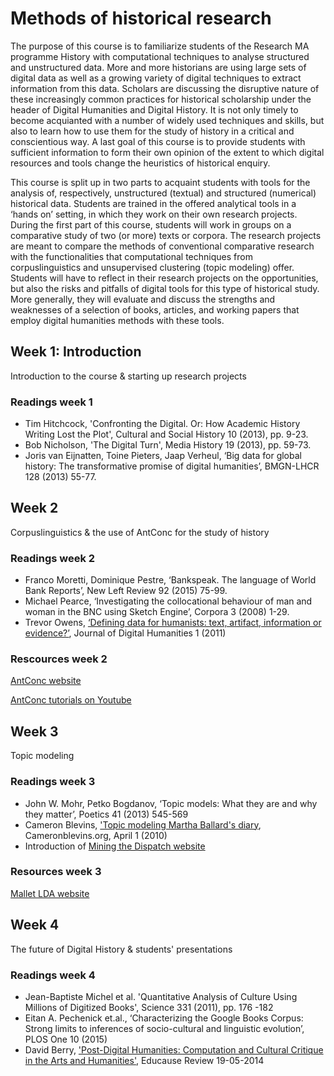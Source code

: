 # Methods of historical research

The purpose of this course is to familiarize students of the Research MA programme History with computational techniques to analyse structured and unstructured data. More and more historians are using large sets of digital data as well as a growing variety of digital techniques to extract information from this data. Scholars are discussing the disruptive nature of these increasingly common practices for historical scholarship under the header of Digital Humanities and Digital History. It is not only timely to become acquianted with a number of widely used techniques and skills, but also to learn how to use them for the study of history in a critical and conscientious way. A last goal of this course is to provide students with sufficient information to form their own opinion of the extent to which digital resources and tools change the heuristics of historical enquiry.

This course is split up in two parts to acquaint students with tools for the analysis of, respectively, unstructured (textual) and structured (numerical) historical data. Students are trained in the offered analytical tools in a ‘hands on’ setting, in which they work on their own research projects. During the first part of this course, students will work in groups on a comparative study of two (or more) texts or corpora. The research projects are meant to compare the methods of conventional comparative research with the functionalities that computational techniques from corpuslinguistics and unsupervised clustering (topic modeling) offer. Students will have to reflect in their research projects on the opportunities, but also the risks and pitfalls of digital tools for this type of historical study. More generally, they will evaluate and discuss the strengths and weaknesses of a selection of books, articles, and working papers that employ digital humanities methods with these tools.

## Week 1: Introduction
Introduction to the course & starting up research projects

### Readings week 1
* Tim Hitchcock, 'Confronting the Digital. Or: How Academic History Writing Lost the Plot', Cultural and Social History 10 (2013), pp. 9-23.
* Bob Nicholson, 'The Digital Turn', Media History 19 (2013), pp. 59-73.
* Joris van Eijnatten, Toine Pieters, Jaap Verheul, ‘Big data for global history: The transformative promise of digital humanities’, BMGN-LHCR 128 (2013) 55-77.

## Week 2
Corpuslinguistics & the use of AntConc for the study of history

### Readings week 2
* Franco Moretti, Dominique Pestre, ‘Bankspeak. The language of World Bank Reports’, New Left Review 92 (2015) 75-99.
* Michael Pearce, ‘Investigating the collocational behaviour of man and woman in the BNC using Sketch Engine’, Corpora 3 (2008) 1-29.
* Trevor Owens, [‘Defining data for humanists: text, artifact, information or evidence?’](http://journalofdigitalhumanities.org/1-1/defining-data-for-humanists-by-trevor-owens/), Journal of Digital Humanities 1 (2011)

### Rescources week 2
[AntConc website](http://www.laurenceanthony.net/software/antconc// "AntConc website")

[AntConc tutorials on Youtube](https://www.youtube.com/user/AntlabJPN/ "AntConc tutorials")

## Week 3
Topic modeling

### Readings week 3
* John W. Mohr, Petko Bogdanov, ‘Topic models: What they are and why they matter’, Poetics 41 (2013) 545-569
* Cameron Blevins, ['Topic modeling Martha Ballard's diary](http://www.cameronblevins.org/posts/topic-modeling-martha-ballards-diary/), Cameronblevins.org, April 1 (2010)
* Introduction of [Mining the Dispatch website](http://dsl.richmond.edu/dispatch/pages/intro)

### Resources week 3
[Mallet LDA website](http://mallet.cs.umass.edu/index.php)

## Week 4
The future of Digital History & students' presentations

### Readings week 4
* Jean-Baptiste Michel et al. 'Quantitative Analysis of Culture Using Millions of Digitized Books', Science 331 (2011), pp. 176 -182
* Eitan A. Pechenick et.al., ‘Characterizing the Google Books Corpus: Strong limits to inferences of socio-cultural and linguistic evolution’, PLOS One 10 (2015)
* David Berry, ['Post-Digital Humanities: Computation and Cultural Critique in the Arts and Humanities'](http://er.educause.edu/articles/2014/5/postdigital-humanities-computation-and-cultural-critique-in-the-arts-and-humanities), Educause Review 19-05-2014
